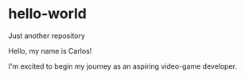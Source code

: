# hello-world
Just another repository

Hello, my name is Carlos!

I'm excited to begin my journey as an aspiring video-game developer.
